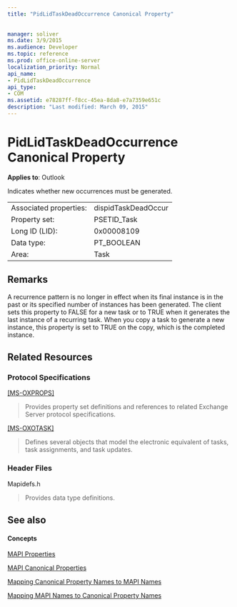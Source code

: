 ```yaml
---
title: "PidLidTaskDeadOccurrence Canonical Property"
 
 
manager: soliver
ms.date: 3/9/2015
ms.audience: Developer
ms.topic: reference
ms.prod: office-online-server
localization_priority: Normal
api_name:
- PidLidTaskDeadOccurrence
api_type:
- COM
ms.assetid: e78287ff-f8cc-45ea-8da8-e7a7359e651c
description: "Last modified: March 09, 2015"
---
```


# PidLidTaskDeadOccurrence Canonical Property

  
  
**Applies to**: Outlook 
  
Indicates whether new occurrences must be generated.
  
|||
|:-----|:-----|
|Associated properties:  <br/> |dispidTaskDeadOccur  <br/> |
|Property set:  <br/> |PSETID_Task  <br/> |
|Long ID (LID):  <br/> |0x00008109  <br/> |
|Data type:  <br/> |PT_BOOLEAN  <br/> |
|Area:  <br/> |Task  <br/> |
   
## Remarks

A recurrence pattern is no longer in effect when its final instance is in the past or its specified number of instances has been generated. The client sets this property to FALSE for a new task or to TRUE when it generates the last instance of a recurring task. When you copy a task to generate a new instance, this property is set to TRUE on the copy, which is the completed instance.
  
## Related Resources

### Protocol Specifications

[[MS-OXPROPS]](http://msdn.microsoft.com/library/f6ab1613-aefe-447d-a49c-18217230b148%28Office.15%29.aspx)
  
> Provides property set definitions and references to related Exchange Server protocol specifications.
    
[[MS-OXOTASK]](http://msdn.microsoft.com/library/55600ec0-6195-4730-8436-59c7931ef27e%28Office.15%29.aspx)
  
> Defines several objects that model the electronic equivalent of tasks, task assignments, and task updates. 
    
### Header Files

Mapidefs.h
  
> Provides data type definitions.
    
## See also

#### Concepts

[MAPI Properties](mapi-properties.md)
  
[MAPI Canonical Properties](mapi-canonical-properties.md)
  
[Mapping Canonical Property Names to MAPI Names](mapping-canonical-property-names-to-mapi-names.md)
  
[Mapping MAPI Names to Canonical Property Names](mapping-mapi-names-to-canonical-property-names.md)

